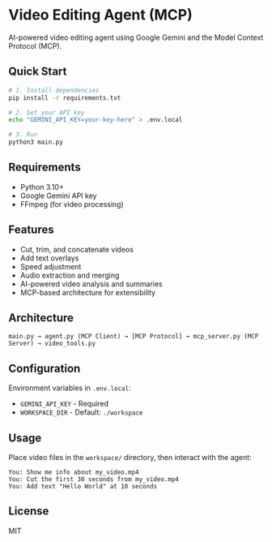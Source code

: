 # Video Editing Agent (MCP)

AI-powered video editing agent using Google Gemini and the Model Context Protocol (MCP).

## Quick Start

```bash
# 1. Install dependencies
pip install -r requirements.txt

# 2. Set your API key
echo "GEMINI_API_KEY=your-key-here" > .env.local

# 3. Run
python3 main.py
```

## Requirements

- Python 3.10+
- Google Gemini API key
- FFmpeg (for video processing)

## Features

- Cut, trim, and concatenate videos
- Add text overlays
- Speed adjustment
- Audio extraction and merging
- AI-powered video analysis and summaries
- MCP-based architecture for extensibility

## Architecture

```
main.py → agent.py (MCP Client) → [MCP Protocol] → mcp_server.py (MCP Server) → video_tools.py
```

## Configuration

Environment variables in `.env.local`:
- `GEMINI_API_KEY` - Required
- `WORKSPACE_DIR` - Default: `./workspace`

## Usage

Place video files in the `workspace/` directory, then interact with the agent:

```
You: Show me info about my_video.mp4
You: Cut the first 30 seconds from my_video.mp4
You: Add text "Hello World" at 10 seconds
```

## License

MIT
